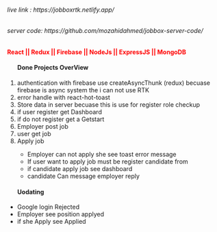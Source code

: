 <h6>live link : https://jobboxrtk.netlify.app/<h6/>
<h6> server code: https://github.com/mozahidahmed/jobbox-server-code/</h6>
<h4 style="color:red;">React || Redux || Firebase || NodeJs || ExpressJS || MongoDB</h4>

<ol>
<h4>Done Projects OverView</h4>
<li>authentication with firebase use createAsyncThunk (redux) becuase firebase is async system the i can not use RTK</li>
<li>error handle with react-hot-toast</li>
<li>Store data in server becuase this is use for register role checkup</li>
<li>if user register get Dashboard </li>
<li>if do not register get a Getstart </li>
<li>Employer post job</li>
<li>user get job </li>
<li>Apply job </li>

<ul>
<li>Employer can not apply she see toast error message</li>
<li>If user want to apply job must be register candidate from</li>
<li>if candidate apply job see dashboard</li>
<li>candidate Can message employer reply</li>

</ul>


</ol>



<ul>
<h4>Uodating </h4>
<li>Google login Rejected  </li>
<li>Employer see position applyed  </li>
<li> if she Apply see Applied  </li>

</ul>


